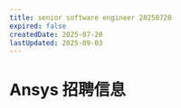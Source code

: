 ```yaml
---
title: senior software engineer 20250720
expired: false
createdDate: 2025-07-20
lastUpdated: 2025-09-03
---
```


# Ansys 招聘信息

<JobPostingTable job-posting-json-path="ansys/data/senior-software-engineer-20250720"/>